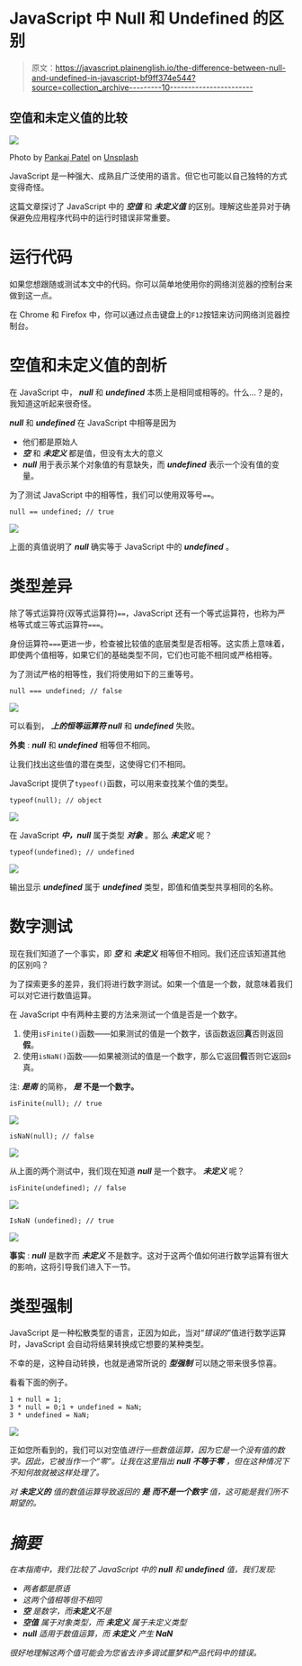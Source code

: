 # JavaScript 中 Null 和 Undefined 的区别

> 原文：<https://javascript.plainenglish.io/the-difference-between-null-and-undefined-in-javascript-bf9ff374e544?source=collection_archive---------10----------------------->

## 空值和未定义值的比较

![](img/ab2e31b41e5994a4845717e65db5d32d.png)

Photo by [Pankaj Patel](https://unsplash.com/@pankajpatel?utm_source=medium&utm_medium=referral) on [Unsplash](https://unsplash.com?utm_source=medium&utm_medium=referral)

JavaScript 是一种强大、成熟且广泛使用的语言。但它也可能以自己独特的方式变得奇怪。

这篇文章探讨了 JavaScript 中的 ***空值*** 和 ***未定义值*** 的区别。理解这些差异对于确保避免应用程序代码中的运行时错误非常重要。

# 运行代码

如果您想跟随或测试本文中的代码。你可以简单地使用你的网络浏览器的控制台来做到这一点。

在 Chrome 和 Firefox 中，你可以通过点击键盘上的`F12`按钮来访问网络浏览器控制台。

# 空值和未定义值的剖析

在 JavaScript 中， ***null*** 和 ***undefined*** 本质上是相同或相等的。什么…？是的，我知道这听起来很奇怪。

***null*** 和 ***undefined*** 在 JavaScript 中相等是因为

*   他们都是原始人
*   ***空*** 和 ***未定义*** 都是值，但没有太大的意义
*   ***null*** 用于表示某个对象值的有意缺失，而 ***undefined*** 表示一个没有值的变量。

为了测试 JavaScript 中的相等性，我们可以使用双等号`==`。

```
null == undefined; // true
```

![](img/e360ab5540feea15f7d2e70dc53af407.png)

上面的真值说明了 ***null*** 确实等于 JavaScript 中的 ***undefined*** 。

# 类型差异

除了等式运算符(双等式运算符)`==`，JavaScript 还有一个等式运算符，也称为严格等式或三等式运算符`===`。

身份运算符`===`更进一步，检查被比较值的底层类型是否相等。这实质上意味着，即使两个值相等，如果它们的基础类型不同，它们也可能不相同或严格相等。

为了测试严格的相等性，我们将使用如下的三重等号。

```
null === undefined; // false 
```

![](img/4e5ac798042a58d098527fec96ab7b49.png)

可以看到， ***上的恒等运算符 null*** 和 ***undefined*** 失败。

**外卖** : ***null*** 和 ***undefined*** 相等但不相同。

让我们找出这些值的潜在类型，这使得它们不相同。

JavaScript 提供了`typeof()`函数，可以用来查找某个值的类型。

```
typeof(null); // object
```

![](img/a79df89eb9103257c58a5259796f2399.png)

在 JavaScript ***中，null*** 属于类型 ***对象*** 。那么 ***未定义*** 呢？

```
typeof(undefined); // undefined 
```

![](img/7715ba6a55ae3ca491653310ecd56ee0.png)

输出显示 ***undefined*** 属于 ***undefined*** 类型，即值和值类型共享相同的名称。

# 数字测试

现在我们知道了一个事实，即 ***空*** 和 ***未定义*** 相等但不相同。我们还应该知道其他的区别吗？

为了探索更多的差异，我们将进行数字测试。如果一个值是一个数，就意味着我们可以对它进行数值运算。

在 JavaScript 中有两种主要的方法来测试一个值是否是一个数字。

1.  使用`isFinite()`函数——如果测试的值是一个数字，该函数返回**真**否则返回**假**。
2.  使用`isNaN()`函数——如果被测试的值是一个数字，那么它返回**假**否则它返回*s*真。

注: ***是南*** 的简称， ***是*** **不是一个数字。**

```
isFinite(null); // true
```

![](img/205714397a13f09603454d427abc4f59.png)

```
isNaN(null); // false 
```

![](img/d7d9ea95e661e58bfe2ff983b5a01b84.png)

从上面的两个测试中，我们现在知道 ***null*** 是一个数字。 ***未定义*** 呢？

```
isFinite(undefined); // false 
```

![](img/6304f5c5d7f4881985fe3f6792591edc.png)

```
IsNaN (undefined); // true 
```

![](img/659829f2fccb32a4cc413d3cc2910033.png)

**事实** : ***null*** 是数字而 ***未定义*** 不是数字。这对于这两个值如何进行数学运算有很大的影响，这将引导我们进入下一节。

# 类型强制

JavaScript 是一种松散类型的语言，正因为如此，当对“*错误的*”值进行数学运算时，JavaScript 会自动将结果转换成它想要的某种类型。

不幸的是，这种自动转换，也就是通常所说的 ***型强制*** 可以随之带来很多惊喜。

看看下面的例子。

```
1 + null = 1;
3 * null = 0;1 + undefined = NaN;
3 * undefined = NaN;
```

![](img/a36d90738b4d39695fe0541ee96ef83d.png)

正如您所看到的，我们可以对空值*进行一些数值运算，因为它是一个没有值的数字。因此，它被当作一个“零”。让我在这里指出 ***null 不等于零*** ，但在这种情况下不知何故就被这样处理了。*

*对 ***未定义的*** 值的数值运算导致返回的 ***是*** ***而不是一个数字*** 值，这可能是我们所不期望的。*

# *摘要*

*在本指南中，我们比较了 JavaScript 中的 ***null*** 和 ***undefined*** 值，我们发现:*

*   *两者都是原语*
*   *这两个值相等但不相同*
*   ****空*** 是数字，而**未定义**不是*
*   ****空值*** 属于对象类型，而 ***未定义*** 属于未定义类型*
*   ****null*** 适用于数值运算，而 ***未定义*** 产生 ***NaN****

*很好地理解这两个值可能会为您省去许多调试噩梦和产品代码中的错误。*